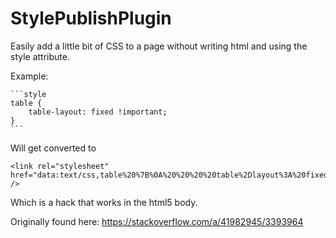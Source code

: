 # StylePublishPlugin

Easily add a little bit of CSS to a page without writing html and using the style attribute.


Example:

    ```style
    table {
        table-layout: fixed !important;
    }
    ```

Will get converted to

    <link rel="stylesheet" href="data:text/css,table%20%7B%0A%20%20%20%20table%2Dlayout%3A%20fixed%20%21important%3B%0A%7D%0A" />

Which is a hack that works in the html5 body.

Originally found here: https://stackoverflow.com/a/41982945/3393964
